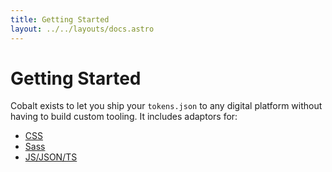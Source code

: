 ```yaml
---
title: Getting Started
layout: ../../layouts/docs.astro
---
```


# Getting Started

Cobalt exists to let you ship your `tokens.json` to any digital platform without having to build custom tooling. It includes adaptors for:

- [CSS][plugins]
- [Sass][plugins]
- [JS/JSON/TS][plugins]

[plugins]: ./plugins
